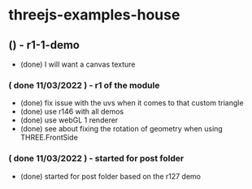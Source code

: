 # threejs-examples-house

## () - r1-1-demo
* (done) I will want a canvas texture

### ( done 11/03/2022 ) - r1 of the module
* (done) fix issue with the uvs when it comes to that custom triangle
* (done) use r146 with all demos
* (done) use webGL 1 renderer 
* (done) see about fixing the rotation of geometry when using THREE.FrontSide

### ( done 11/03/2022 ) - started for post folder
* (done) started for post folder based on the r127 demo